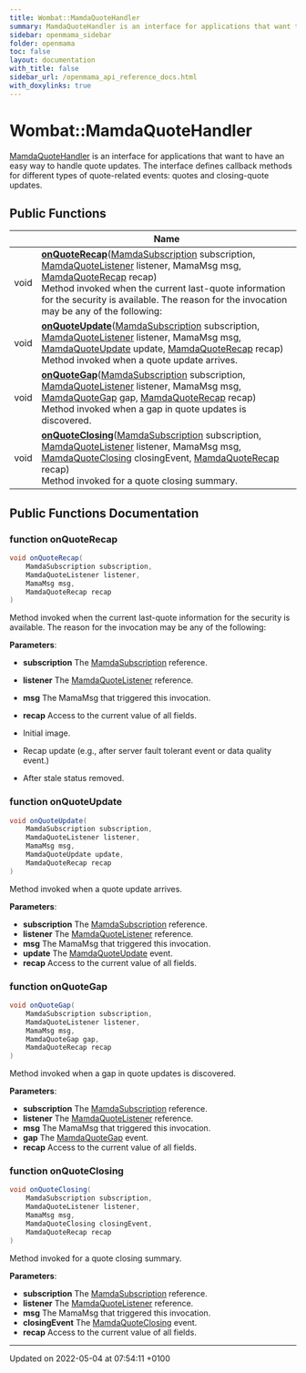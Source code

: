 ```yaml
---
title: Wombat::MamdaQuoteHandler
summary: MamdaQuoteHandler is an interface for applications that want to have an easy way to handle quote updates. The interface defines callback methods for different types of quote-related events: quotes and closing-quote updates. 
sidebar: openmama_sidebar
folder: openmama
toc: false
layout: documentation
with_title: false
sidebar_url: /openmama_api_reference_docs.html
with_doxylinks: true
---
```


# Wombat::MamdaQuoteHandler



[MamdaQuoteHandler]() is an interface for applications that want to have an easy way to handle quote updates. The interface defines callback methods for different types of quote-related events: quotes and closing-quote updates. 

## Public Functions

|                | Name           |
| -------------- | -------------- |
| void | **[onQuoteRecap](interfaceWombat_1_1MamdaQuoteHandler.html#function-onquoterecap)**([MamdaSubscription](classWombat_1_1MamdaSubscription.html) subscription, [MamdaQuoteListener](classWombat_1_1MamdaQuoteListener.html) listener, MamaMsg msg, [MamdaQuoteRecap](interfaceWombat_1_1MamdaQuoteRecap.html) recap)<br>Method invoked when the current last-quote information for the security is available. The reason for the invocation may be any of the following:  |
| void | **[onQuoteUpdate](interfaceWombat_1_1MamdaQuoteHandler.html#function-onquoteupdate)**([MamdaSubscription](classWombat_1_1MamdaSubscription.html) subscription, [MamdaQuoteListener](classWombat_1_1MamdaQuoteListener.html) listener, MamaMsg msg, [MamdaQuoteUpdate](interfaceWombat_1_1MamdaQuoteUpdate.html) update, [MamdaQuoteRecap](interfaceWombat_1_1MamdaQuoteRecap.html) recap)<br>Method invoked when a quote update arrives.  |
| void | **[onQuoteGap](interfaceWombat_1_1MamdaQuoteHandler.html#function-onquotegap)**([MamdaSubscription](classWombat_1_1MamdaSubscription.html) subscription, [MamdaQuoteListener](classWombat_1_1MamdaQuoteListener.html) listener, MamaMsg msg, [MamdaQuoteGap](interfaceWombat_1_1MamdaQuoteGap.html) gap, [MamdaQuoteRecap](interfaceWombat_1_1MamdaQuoteRecap.html) recap)<br>Method invoked when a gap in quote updates is discovered.  |
| void | **[onQuoteClosing](interfaceWombat_1_1MamdaQuoteHandler.html#function-onquoteclosing)**([MamdaSubscription](classWombat_1_1MamdaSubscription.html) subscription, [MamdaQuoteListener](classWombat_1_1MamdaQuoteListener.html) listener, MamaMsg msg, [MamdaQuoteClosing](interfaceWombat_1_1MamdaQuoteClosing.html) closingEvent, [MamdaQuoteRecap](interfaceWombat_1_1MamdaQuoteRecap.html) recap)<br>Method invoked for a quote closing summary.  |

## Public Functions Documentation

### function onQuoteRecap

```csharp
void onQuoteRecap(
    MamdaSubscription subscription,
    MamdaQuoteListener listener,
    MamaMsg msg,
    MamdaQuoteRecap recap
)
```

Method invoked when the current last-quote information for the security is available. The reason for the invocation may be any of the following: 

**Parameters**: 

  * **subscription** The [MamdaSubscription](classWombat_1_1MamdaSubscription.html) reference.
  * **listener** The [MamdaQuoteListener](classWombat_1_1MamdaQuoteListener.html) reference.
  * **msg** The MamaMsg that triggered this invocation.
  * **recap** Access to the current value of all fields.




* Initial image.
* Recap update (e.g., after server fault tolerant event or data quality event.)
* After stale status removed.


### function onQuoteUpdate

```csharp
void onQuoteUpdate(
    MamdaSubscription subscription,
    MamdaQuoteListener listener,
    MamaMsg msg,
    MamdaQuoteUpdate update,
    MamdaQuoteRecap recap
)
```

Method invoked when a quote update arrives. 

**Parameters**: 

  * **subscription** The [MamdaSubscription](classWombat_1_1MamdaSubscription.html) reference.
  * **listener** The [MamdaQuoteListener](classWombat_1_1MamdaQuoteListener.html) reference.
  * **msg** The MamaMsg that triggered this invocation.
  * **update** The [MamdaQuoteUpdate](interfaceWombat_1_1MamdaQuoteUpdate.html) event.
  * **recap** Access to the current value of all fields.


### function onQuoteGap

```csharp
void onQuoteGap(
    MamdaSubscription subscription,
    MamdaQuoteListener listener,
    MamaMsg msg,
    MamdaQuoteGap gap,
    MamdaQuoteRecap recap
)
```

Method invoked when a gap in quote updates is discovered. 

**Parameters**: 

  * **subscription** The [MamdaSubscription](classWombat_1_1MamdaSubscription.html) reference.
  * **listener** The [MamdaQuoteListener](classWombat_1_1MamdaQuoteListener.html) reference.
  * **msg** The MamaMsg that triggered this invocation.
  * **gap** The [MamdaQuoteGap](interfaceWombat_1_1MamdaQuoteGap.html) event.
  * **recap** Access to the current value of all fields.


### function onQuoteClosing

```csharp
void onQuoteClosing(
    MamdaSubscription subscription,
    MamdaQuoteListener listener,
    MamaMsg msg,
    MamdaQuoteClosing closingEvent,
    MamdaQuoteRecap recap
)
```

Method invoked for a quote closing summary. 

**Parameters**: 

  * **subscription** The [MamdaSubscription](classWombat_1_1MamdaSubscription.html) reference.
  * **listener** The [MamdaQuoteListener](classWombat_1_1MamdaQuoteListener.html) reference.
  * **msg** The MamaMsg that triggered this invocation.
  * **closingEvent** The [MamdaQuoteClosing](interfaceWombat_1_1MamdaQuoteClosing.html) event.
  * **recap** Access to the current value of all fields.


-------------------------------

Updated on 2022-05-04 at 07:54:11 +0100